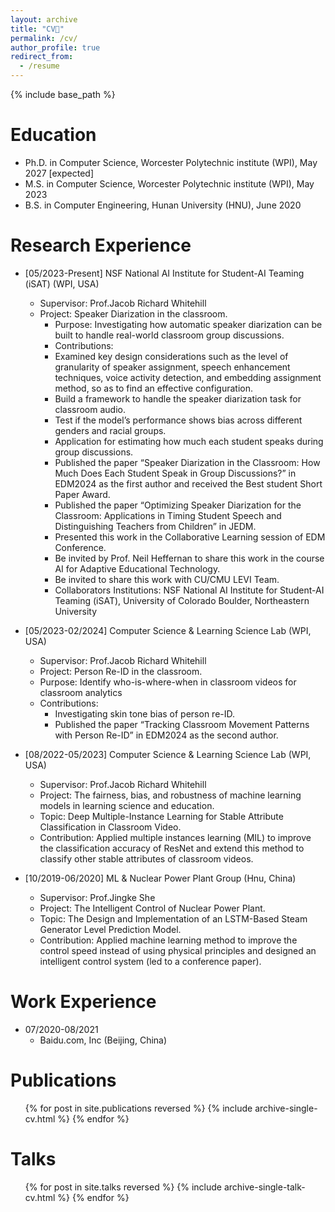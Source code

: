 ```yaml
---
layout: archive
title: "CV📄"
permalink: /cv/
author_profile: true
redirect_from:
  - /resume
---
```


{% include base_path %}

Education
======
* Ph.D. in Computer Science, Worcester Polytechnic institute (WPI), May 2027 [expected]
* M.S. in Computer Science, Worcester Polytechnic institute (WPI), May 2023
* B.S. in Computer Engineering, Hunan University (HNU), June 2020

Research Experience
=====


* [05/2023-Present] NSF National AI Institute for Student-AI Teaming (iSAT) (WPI, USA)
  * Supervisor: Prof.Jacob Richard Whitehill
  *	Project: Speaker Diarization in the classroom.
	* Purpose: Investigating how automatic speaker diarization can be built to handle real-world classroom group discussions.
	* Contributions: 
    * Examined key design considerations such as the level of granularity of speaker assignment, speech enhancement techniques, voice activity detection, and embedding assignment method, so as to find an effective configuration.
    * Build a framework to handle the speaker diarization task for classroom audio.
    * Test if the model’s performance shows bias across different genders and racial groups.
    * Application for estimating how much each student speaks during group discussions.
    * Published the paper “Speaker Diarization in the Classroom: How Much Does Each Student Speak in Group Discussions?” in EDM2024 as the first author and received the Best student Short Paper Award.
    * Published the paper “Optimizing Speaker Diarization for the Classroom: Applications in Timing Student Speech and Distinguishing Teachers from Children” in JEDM.
    * Presented this work in the Collaborative Learning session of EDM Conference. 
    * Be invited by Prof. Neil Heffernan to share this work in the course AI for Adaptive Educational Technology.
    * Be invited to share this work with CU/CMU LEVI Team.
	* Collaborators Institutions: NSF National AI Institute for Student-AI Teaming (iSAT), University of Colorado Boulder, Northeastern University


* [05/2023-02/2024] Computer Science & Learning Science Lab (WPI, USA)
  * Supervisor: Prof.Jacob Richard Whitehill
  * Project: Person Re-ID in the classroom.
  * Purpose: Identify who-is-where-when in classroom videos for classroom analytics
  * Contributions: 
    * Investigating skin tone bias of person re-ID.
    * Published the paper “Tracking Classroom Movement Patterns with Person Re-ID” in EDM2024 as the second author.


* [08/2022-05/2023] Computer Science & Learning Science Lab (WPI, USA)
  * Supervisor: Prof.Jacob Richard Whitehill
  * Project: The fairness, bias, and robustness of machine learning models in learning science and education.
  * Topic: Deep Multiple-Instance Learning for Stable Attribute Classification in Classroom Video.
  *	Contribution: Applied multiple instances learning (MIL) to improve the classification accuracy of ResNet and extend this method to classify other stable attributes of classroom videos.


* [10/2019-06/2020] ML & Nuclear Power Plant Group (Hnu, China)
  * Supervisor: Prof.Jingke She
  * Project: The Intelligent Control of Nuclear Power Plant.
  * Topic: The Design and Implementation of an LSTM-Based Steam Generator Level Prediction Model.
  * Contribution: Applied machine learning method to improve the control speed instead of using physical principles and designed an intelligent control system (led to a conference paper).


Work Experience
======
* 07/2020-08/2021
  * Baidu.com, Inc (Beijing, China)

  

Publications
======
  <ul>{% for post in site.publications reversed %}
    {% include archive-single-cv.html %}
  {% endfor %}</ul>
  
Talks
======
  <ul>{% for post in site.talks reversed %}
    {% include archive-single-talk-cv.html  %}
  {% endfor %}</ul>
  
